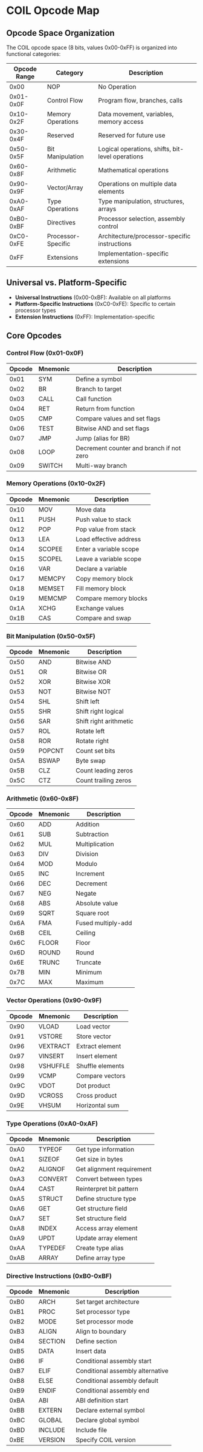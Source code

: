 # COIL Opcode Map

## Opcode Space Organization

The COIL opcode space (8 bits, values 0x00-0xFF) is organized into functional categories:

| Opcode Range | Category | Description |
|--------------|----------|-------------|
| 0x00         | NOP      | No Operation |
| 0x01-0x0F    | Control Flow | Program flow, branches, calls |
| 0x10-0x2F    | Memory Operations | Data movement, variables, memory access |
| 0x30-0x4F    | Reserved | Reserved for future use |
| 0x50-0x5F    | Bit Manipulation | Logical operations, shifts, bit-level operations |
| 0x60-0x8F    | Arithmetic | Mathematical operations |
| 0x90-0x9F    | Vector/Array | Operations on multiple data elements |
| 0xA0-0xAF    | Type Operations | Type manipulation, structures, arrays |
| 0xB0-0xBF    | Directives | Processor selection, assembly control |
| 0xC0-0xFE    | Processor-Specific | Architecture/processor-specific instructions |
| 0xFF         | Extensions | Implementation-specific extensions |

## Universal vs. Platform-Specific

- **Universal Instructions** (0x00-0xBF): Available on all platforms
- **Platform-Specific Instructions** (0xC0-0xFE): Specific to certain processor types
- **Extension Instructions** (0xFF): Implementation-specific

## Core Opcodes

### Control Flow (0x01-0x0F)

| Opcode | Mnemonic | Description |
|--------|----------|-------------|
| 0x01   | SYM      | Define a symbol |
| 0x02   | BR       | Branch to target |
| 0x03   | CALL     | Call function |
| 0x04   | RET      | Return from function |
| 0x05   | CMP      | Compare values and set flags |
| 0x06   | TEST     | Bitwise AND and set flags |
| 0x07   | JMP      | Jump (alias for BR) |
| 0x08   | LOOP     | Decrement counter and branch if not zero |
| 0x09   | SWITCH   | Multi-way branch |

### Memory Operations (0x10-0x2F)

| Opcode | Mnemonic | Description |
|--------|----------|-------------|
| 0x10   | MOV      | Move data |
| 0x11   | PUSH     | Push value to stack |
| 0x12   | POP      | Pop value from stack |
| 0x13   | LEA      | Load effective address |
| 0x14   | SCOPEE   | Enter a variable scope |
| 0x15   | SCOPEL   | Leave a variable scope |
| 0x16   | VAR      | Declare a variable |
| 0x17   | MEMCPY   | Copy memory block |
| 0x18   | MEMSET   | Fill memory block |
| 0x19   | MEMCMP   | Compare memory blocks |
| 0x1A   | XCHG     | Exchange values |
| 0x1B   | CAS      | Compare and swap |

### Bit Manipulation (0x50-0x5F)

| Opcode | Mnemonic | Description |
|--------|----------|-------------|
| 0x50   | AND      | Bitwise AND |
| 0x51   | OR       | Bitwise OR |
| 0x52   | XOR      | Bitwise XOR |
| 0x53   | NOT      | Bitwise NOT |
| 0x54   | SHL      | Shift left |
| 0x55   | SHR      | Shift right logical |
| 0x56   | SAR      | Shift right arithmetic |
| 0x57   | ROL      | Rotate left |
| 0x58   | ROR      | Rotate right |
| 0x59   | POPCNT   | Count set bits |
| 0x5A   | BSWAP    | Byte swap |
| 0x5B   | CLZ      | Count leading zeros |
| 0x5C   | CTZ      | Count trailing zeros |

### Arithmetic (0x60-0x8F)

| Opcode | Mnemonic | Description |
|--------|----------|-------------|
| 0x60   | ADD      | Addition |
| 0x61   | SUB      | Subtraction |
| 0x62   | MUL      | Multiplication |
| 0x63   | DIV      | Division |
| 0x64   | MOD      | Modulo |
| 0x65   | INC      | Increment |
| 0x66   | DEC      | Decrement |
| 0x67   | NEG      | Negate |
| 0x68   | ABS      | Absolute value |
| 0x69   | SQRT     | Square root |
| 0x6A   | FMA      | Fused multiply-add |
| 0x6B   | CEIL     | Ceiling |
| 0x6C   | FLOOR    | Floor |
| 0x6D   | ROUND    | Round |
| 0x6E   | TRUNC    | Truncate |
| 0x7B   | MIN      | Minimum |
| 0x7C   | MAX      | Maximum |

### Vector Operations (0x90-0x9F)

| Opcode | Mnemonic | Description |
|--------|----------|-------------|
| 0x90   | VLOAD    | Load vector |
| 0x91   | VSTORE   | Store vector |
| 0x96   | VEXTRACT | Extract element |
| 0x97   | VINSERT  | Insert element |
| 0x98   | VSHUFFLE | Shuffle elements |
| 0x99   | VCMP     | Compare vectors |
| 0x9C   | VDOT     | Dot product |
| 0x9D   | VCROSS   | Cross product |
| 0x9E   | VHSUM    | Horizontal sum |

### Type Operations (0xA0-0xAF)

| Opcode | Mnemonic | Description |
|--------|----------|-------------|
| 0xA0   | TYPEOF   | Get type information |
| 0xA1   | SIZEOF   | Get size in bytes |
| 0xA2   | ALIGNOF  | Get alignment requirement |
| 0xA3   | CONVERT  | Convert between types |
| 0xA4   | CAST     | Reinterpret bit pattern |
| 0xA5   | STRUCT   | Define structure type |
| 0xA6   | GET      | Get structure field |
| 0xA7   | SET      | Set structure field |
| 0xA8   | INDEX    | Access array element |
| 0xA9   | UPDT     | Update array element |
| 0xAA   | TYPEDEF  | Create type alias |
| 0xAB   | ARRAY    | Define array type |

### Directive Instructions (0xB0-0xBF)

| Opcode | Mnemonic | Description |
|--------|----------|-------------|
| 0xB0   | ARCH     | Set target architecture |
| 0xB1   | PROC     | Set processor type |
| 0xB2   | MODE     | Set processor mode |
| 0xB3   | ALIGN    | Align to boundary |
| 0xB4   | SECTION  | Define section |
| 0xB5   | DATA     | Insert data |
| 0xB6   | IF       | Conditional assembly start |
| 0xB7   | ELIF     | Conditional assembly alternative |
| 0xB8   | ELSE     | Conditional assembly default |
| 0xB9   | ENDIF    | Conditional assembly end |
| 0xBA   | ABI      | ABI definition start |
| 0xBB   | EXTERN   | Declare external symbol |
| 0xBC   | GLOBAL   | Declare global symbol |
| 0xBD   | INCLUDE  | Include file |
| 0xBE   | VERSION  | Specify COIL version |